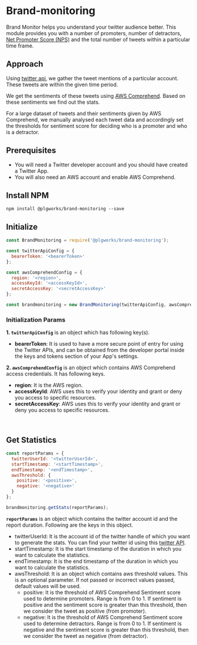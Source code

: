 # Brand-monitoring

Brand Monitor helps you understand your twitter audience better. This module provides you with a number of promoters, number of detractors, [Net Promoter Score (NPS)](https://en.wikipedia.org/wiki/Net_promoter_score) and the total number of tweets within a particular time frame.

## Approach

Using [twitter api](https://developer.twitter.com/en/docs/twitter-api/tweets/timelines/api-reference/get-users-id-mentions), we gather the tweet mentions of a particular account. These tweets are within the given time period.

We get the sentiments of these tweets using [AWS Comprehend](https://docs.aws.amazon.com/comprehend/latest/dg/API_BatchDetectSentiment.html). Based on these sentiments we find out the stats.

For a large dataset of tweets and their sentiments given by AWS Comprehend, we manually analysed each tweet data and accordingly set the thresholds for sentiment score for deciding who is a promoter and who is a detractor.

## Prerequisites
- You will need a Twitter developer account and you should have created a Twitter App.
- You will also need an AWS account and enable AWS Comprehend.

## Install NPM

```shell script
npm install @plgworks/brand-monitoring --save
```

## Initialize
```js
const BrandMonitoring = require('@plgworks/brand-monitoring');

const twitterApiConfig = {
  bearerToken: '<bearerToken>'
};

const awsComprehendConfig = {
  region: '<region>',
  accessKeyId: '<accessKeyId>',
  secretAccessKey: '<secretAccessKey>'
};

const brandmonitoring = new BrandMonitoring(twitterApiConfig, awsComprehendConfig);
```

### Initialization Params
**1. `twitterApiConfig`** is an object which has following key(s).

- **bearerToken**: It is used to have a more secure point of entry for using the Twitter APIs, and can be obtained from the developer portal inside the keys and tokens section of your App's settings.

**2. `awsComprehendConfig`** is an object which contains AWS Comprehend access credentials. It has following keys.

- **region**: It is the AWS region.
- **accessKeyId**: AWS uses this to verify your identity and grant or deny you access to specific resources.
- **secretAccessKey**: AWS uses this to verify your identity and grant or deny you access to specific resources.
<br>

## Get Statistics

```js
const reportParams = {
  twitterUserId: '<twitterUserId>',
  startTimestamp: '<startTimestamp>',
  endTimestamp: '<endTimestamp>',
  awsThreshold: {
    positive: '<positive>',
    negative: '<negative>'
  }
};

brandmonitoring.getStats(reportParams);
```

**`reportParams`** is an object which contains the twitter account id and the report duration. Following are the keys in this object.
- twitterUserId: It is the account id of the twitter handle of which you want to generate the stats. You can find your twitter id using this [twitter API](https://developer.twitter.com/en/docs/labs/tweets-and-users/api-reference/get-users-by-username). 
- startTimestamp: It is the start timestamp of the duration in which you want to calculate the statistics.
- endTimestamp: It is the end timestamp of the duration in which you want to calculate the statistics.
- awsThreshold: It is an object which contains aws threshold values. This is an optional parameter. If not passed or incorrect values passed, default values will be used. 
  - positive: It is the threshold of AWS Comprehend Sentiment score used to determine promoters. Range is from 0 to 1. If sentiment is positive and the sentiment score is greater than this threshold, then we consider the tweet as positive (from promoter).
  - negative: It is the threshold of AWS Comprehend Sentiment score used to determine detractors. Range is from 0 to 1. If sentiment is negative and the sentiment score is greater than this threshold, then we consider the tweet as negative (from detractor).



